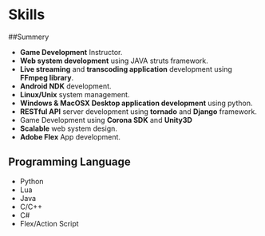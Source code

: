 # Skills

##Summery
* **Game Development** Instructor.
* **Web system development** using JAVA struts framework.
* **Live streaming** and **transcoding application** development using **FFmpeg library**.
* **Android NDK** development.
* **Linux/Unix** system management.
* **Windows & MacOSX Desktop application development** using python.
* **RESTful API** server development using **tornado** and **Django** framework.
* Game Development using **Corona SDK** and **Unity3D**
* **Scalable** web system design.
* **Adobe Flex** App development.

## Programming Language

* Python
* Lua
* Java
* C/C++
* C#
* Flex/Action Script





